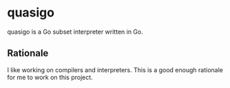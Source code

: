 # quasigo

quasigo is a Go subset interpreter written in Go.

## Rationale

I like working on compilers and interpreters. This is a good enough rationale for me to work on this project.
